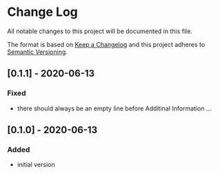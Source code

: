 # Change Log

All notable changes to this project will be documented in this file.

The format is based on [Keep a Changelog](http://keepachangelog.com/)
and this project adheres to [Semantic Versioning](http://semver.org/).

## [0.1.1] - 2020-06-13
### Fixed
- there should always be an empty line before Additinal Information ...

## [0.1.0] - 2020-06-13
### Added
- initial version
